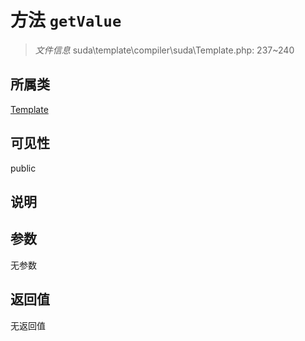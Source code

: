 # 方法 `getValue`

> *文件信息* suda\template\compiler\suda\Template.php: 237~240

## 所属类 

[Template](../Template.md)

## 可见性

public

## 说明



## 参数


无参数


## 返回值

无返回值

